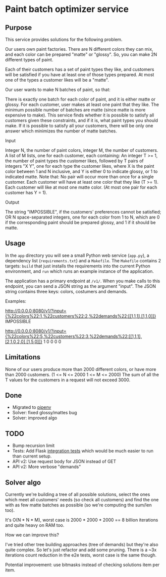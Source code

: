 # Paint batch optimizer service

## Purpose

This service provides solutions for the following problem.

Our users own paint factories. There are N different colors they can mix, and each color can be prepared "matte" or "glossy". So, you can make 2N different types of paint.

Each of their customers has a set of paint types they like, and customers will be satisfied if you have at least one of those types prepared.
At most one of the types a customer likes will be a "matte".

Our user wants to make N batches of paint, so that:

There is exactly one batch for each color of paint, and it is either matte or glossy. For each customer, user makes at least one paint that they like.
The minimum possible number of batches are matte (since matte is more expensive to make). This service finds whether it is possible to satisfy all
customers given these constraints, and if it is, what paint types you should make. If it is possible to satisfy all your customers, there will be only
one answer which minimizes the number of matte batches.

Input

Integer N, the number of paint colors,  integer M, the number of customers. A list of M lists, one for each customer, each containing: An integer T >= 1,
the number of paint types the customer likes, followed by T pairs of integers "X Y", one for each type the customer likes, where X is the paint color
between 1 and N inclusive, and Y is either 0 to indicate glossy, or 1 to indicated matte. Note that: No pair will occur more than once for a single customer.
Each customer will have at least one color that they like (T >= 1). Each customer will like at most one matte color. (At most one pair for each customer has Y = 1).

Output

The string "IMPOSSIBLE", if the customers' preferences cannot be satisfied; OR N space-separated integers, one for each color from 1 to N, which are 0 if
the corresponding paint should be prepared glossy, and 1 if it should be matte.

## Usage

In the `app` directory you will see a small Python web service (`app.py`), a dependency list (`requirements.txt`) and a `Makefile`. The `Makefile` contains
2 targets: `build` that just installs the requirements into the current Python environment, and `run` which runs an example instance of the application.

The application has a primary endpoint at `/v1/`. When you make calls to this endpoint, you can send a JSON string as the argument "input". The JSON string
contains three keys: colors, costumers and demands.

Examples:

http://0.0.0.0:8080/v1/?input={%22colors%22:1,%22customers%22:2,%22demands%22:[[1,1,1],[1,1,0]]}
IMPOSSIBLE

http://0.0.0.0:8080/v1/?input={%22colors%22:5,%22customers%22:3,%22demands%22:[[1,1,1],[2,1,0,2,0],[1,5,0]]}
1 0 0 0 0

## Limitations

None of our users produce more than 2000 different colors, or have more than 2000 customers. (1 <= N <= 2000 1 <= M <= 2000)
The sum of all the T values for the customers in a request will not exceed 3000.

## Done

* Migrated to [pipenv](https://pipenv.readthedocs.io/)
* Solver: fixed glossy/mattes bug
* Solver: improved algo

## TODO

* Bump recursion limit
* Tests: Add Flask [integration tests](http://flask.pocoo.org/docs/1.0/testing/#the-application) which would be much easier to run than current setup.
* API v2: Use request body for JSON instead of GET
* API v2: More verbose "demands"

## Solver algo

Currently we're building a tree of all possible solutions, select the ones which meet all customers' needs (so check all customers)
and find the one with as few matte batches as possible (so we're computing the sum/len too).

It's O(N * N * M), worst case is 2000 * 2000 * 2000 == 8 billion iterations and quite heavy on RAM too.

How we can improve this?

I've tried other tree building approaches (tree of demands) but they're also quite complex. So let's just refactor and
add some pruning. There is a ~3x iterations count reduction in the e2e tests, worst case is the same though.

Potential improvement: use bitmasks instead of checking solutions item per item.


